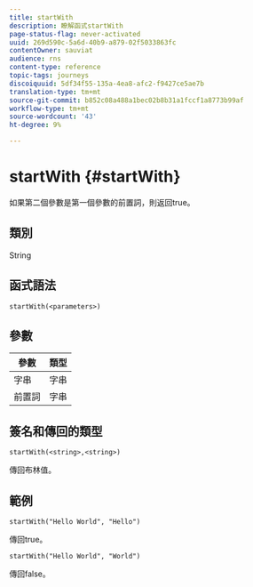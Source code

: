 ```yaml
---
title: startWith
description: 瞭解函式startWith
page-status-flag: never-activated
uuid: 269d590c-5a6d-40b9-a879-02f5033863fc
contentOwner: sauviat
audience: rns
content-type: reference
topic-tags: journeys
discoiquuid: 5df34f55-135a-4ea8-afc2-f9427ce5ae7b
translation-type: tm+mt
source-git-commit: b852c08a488a1bec02b8b31a1fccf1a8773b99af
workflow-type: tm+mt
source-wordcount: '43'
ht-degree: 9%

---
```



# startWith {#startWith}

如果第二個參數是第一個參數的前置詞，則返回true。

## 類別

String

## 函式語法

`startWith(<parameters>)`

## 參數

| 參數 | 類型 |
|-------------|--------|
| 字串 | 字串 |
| 前置詞 | 字串 |

## 簽名和傳回的類型

`startWith(<string>,<string>)`

傳回布林值。

## 範例

`startWith("Hello World", "Hello")`

傳回true。

`startWith("Hello World", "World")`

傳回false。
